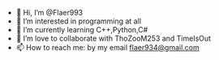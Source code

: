 - 👋 Hi, I’m @Flaer993
- 👀 I’m interested in programming at all
- 🌱 I’m currently learning C++,Python,C#
- 💞️ I’m love to collaborate with ThoZooM253 and TimeIsOut
- 📫 How to reach me: by my email flaer934@gmail.com

<!---
Flaer993/Flaer993 is a ✨ special ✨ repository because its `README.md` (this file) appears on your GitHub profile.
You can click the Preview link to take a look at your changes.
--->
